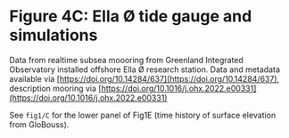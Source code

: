 # Figure 4C: Ella Ø tide gauge and simulations

Data from realtime subsea moooring from Greenland Integrated Observatory installed offshore Ella Ø research station. Data and metadata available via [https://doi.org/10.14284/637](https://doi.org/10.14284/637), description mooring via [https://doi.org/10.1016/j.ohx.2022.e00331](https://doi.org/10.1016/j.ohx.2022.e00331)

See `fig1/C` for the lower panel of Fig1E (time history of surface elevation from GloBouss).
